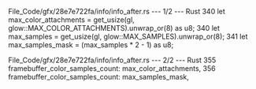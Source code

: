 File_Code/gfx/28e7e722fa/info/info_after.rs --- 1/2 --- Rust
340     let max_color_attachments = get_usize(gl, glow::MAX_COLOR_ATTACHMENTS).unwrap_or(8) as u8;                                                           340     let max_samples = get_usize(gl, glow::MAX_SAMPLES).unwrap_or(8);
                                                                                                                                                             341     let max_samples_mask = (max_samples * 2 - 1) as u8;

File_Code/gfx/28e7e722fa/info/info_after.rs --- 2/2 --- Rust
355         framebuffer_color_samples_count: max_color_attachments,                                                                                          356         framebuffer_color_samples_count: max_samples_mask,

